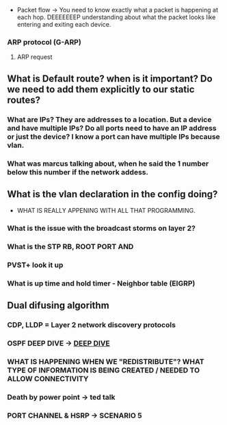 - Packet flow -> You need to know exactly what a packet is happening at each hop. DEEEEEEEP understanding about what the packet looks like entering and exiting each device.

### ARP protocol (G-ARP)
1. ARP request

## What is Default route? when is it important? Do we need to add them explicitly to our static routes?


### What are IPs? They are addresses to a location. But a device and have multiple IPs? Do all ports need to have an IP address or just the device? I know a port can have multiple IPs because vlan. 


### What was marcus talking about, when he said the 1 number below this number if the network addess.

## What is the vlan declaration in the config doing? 
- WHAT IS REALLY APPENING WITH ALL THAT PROGRAMMING.

### What is the issue with the broadcast storms on layer 2?

### What is the STP RB, ROOT PORT AND 

### PVST+ look it up

### What is up time and hold timer - Neighbor table (EIGRP)

## Dual difusing algorithm

### CDP, LLDP = Layer 2 network discovery protocols


### OSPF DEEP DIVE -> [DEEP DIVE](https://www.youtube.com/watch?v=b6RIqXo_qvA)

### WHAT IS HAPPENING WHEN WE "REDISTRIBUTE"? WHAT TYPE OF INFORMATION IS BEING CREATED / NEEDED TO ALLOW CONNECTIVITY

### Death by power point -> ted talk

### PORT CHANNEL & HSRP -> SCENARIO 5